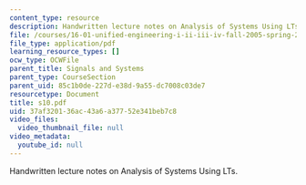 ```yaml
---
content_type: resource
description: Handwritten lecture notes on Analysis of Systems Using LTs.
file: /courses/16-01-unified-engineering-i-ii-iii-iv-fall-2005-spring-2006/37af320136ac43a6a37752e341beb7c8_s10.pdf
file_type: application/pdf
learning_resource_types: []
ocw_type: OCWFile
parent_title: Signals and Systems
parent_type: CourseSection
parent_uid: 85c1b0de-227d-e38d-9a55-dc7008c03de7
resourcetype: Document
title: s10.pdf
uid: 37af3201-36ac-43a6-a377-52e341beb7c8
video_files:
  video_thumbnail_file: null
video_metadata:
  youtube_id: null
---
```

Handwritten lecture notes on Analysis of Systems Using LTs.

